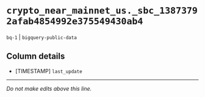 # `crypto_near_mainnet_us._sbc_13873792afab4854992e375549430ab4`
`bq-1` | `bigquery-public-data`

## Column details
* [TIMESTAMP] `last_update`

-------------------------------------------------------------------------------
*Do not make edits above this line.*
